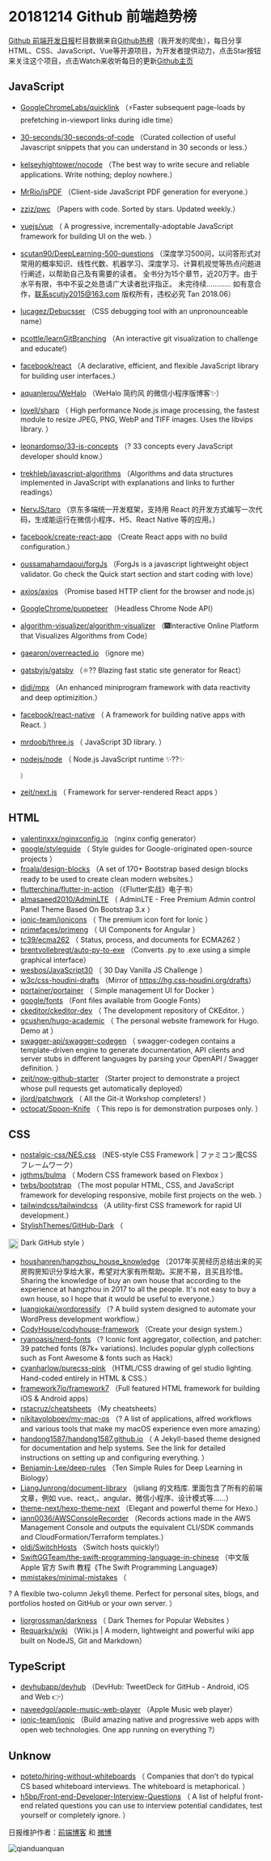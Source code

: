 # 20181214 Github 前端趋势榜

[Github 前端开发日报](http://caibaojian.com/c/news)栏目数据来自[Github热榜](http://news.caibaojian.com/)（我开发的爬虫），每日分享HTML、CSS、JavaScript、Vue等开源项目，为开发者提供动力，点击Star按钮来关注这个项目，点击Watch来收听每日的更新[Github主页](https://github.com/kujian/githubTrending)
## JavaScript

* [GoogleChromeLabs/quicklink](https://github.com/GoogleChromeLabs/quicklink) （⚡️Faster subsequent page-loads by prefetching in-viewport links during idle time）
* [30-seconds/30-seconds-of-code](https://github.com/30-seconds/30-seconds-of-code) （Curated collection of useful Javascript snippets that you can understand in 30 seconds or less.）
* [kelseyhightower/nocode](https://github.com/kelseyhightower/nocode) （The best way to write secure and reliable applications. Write nothing; deploy nowhere.）
* [MrRio/jsPDF](https://github.com/MrRio/jsPDF) （Client-side JavaScript PDF generation for everyone.）
* [zziz/pwc](https://github.com/zziz/pwc) （Papers with code. Sorted by stars. Updated weekly.）
* [vuejs/vue](https://github.com/vuejs/vue) （
        A progressive, incrementally-adoptable JavaScript framework for building UI on the web.
      ）
* [scutan90/DeepLearning-500-questions](https://github.com/scutan90/DeepLearning-500-questions) （深度学习500问，以问答形式对常用的概率知识、线性代数、机器学习、深度学习、计算机视觉等热点问题进行阐述，以帮助自己及有需要的读者。 全书分为15个章节，近20万字。由于水平有限，书中不妥之处恳请广大读者批评指正。 未完待续............ 如有意合作，联系scutjy2015@163.com 版权所有，违权必究 Tan 2018.06）
* [lucagez/Debucsser](https://github.com/lucagez/Debucsser) （CSS debugging tool with an unpronounceable name）
* [pcottle/learnGitBranching](https://github.com/pcottle/learnGitBranching) （An interactive git visualization to challenge and educate!）
* [facebook/react](https://github.com/facebook/react) （A declarative, efficient, and flexible JavaScript library for building user interfaces.）
* [aquanlerou/WeHalo](https://github.com/aquanlerou/WeHalo) （WeHalo 简约风 的微信小程序版博客✨）
* [lovell/sharp](https://github.com/lovell/sharp) （
        High performance Node.js image processing, the fastest module to resize JPEG, PNG, WebP and TIFF images. Uses the libvips library.
      ）
* [leonardomso/33-js-concepts](https://github.com/leonardomso/33-js-concepts) （? 33 concepts every JavaScript developer should know.）
* [trekhleb/javascript-algorithms](https://github.com/trekhleb/javascript-algorithms) （Algorithms and data structures implemented in JavaScript with explanations and links to further readings）
* [NervJS/taro](https://github.com/NervJS/taro) （京东多端统一开发框架，支持用 React 的开发方式编写一次代码，生成能运行在微信小程序、H5、React Native 等的应用。）
* [facebook/create-react-app](https://github.com/facebook/create-react-app) （Create React apps with no build configuration.）
* [oussamahamdaoui/forgJs](https://github.com/oussamahamdaoui/forgJs) （ForgJs is a javascript lightweight object validator. Go check the Quick start section and start coding with love）
* [axios/axios](https://github.com/axios/axios) （Promise based HTTP client for the browser and node.js）
* [GoogleChrome/puppeteer](https://github.com/GoogleChrome/puppeteer) （Headless Chrome Node API）
* [algorithm-visualizer/algorithm-visualizer](https://github.com/algorithm-visualizer/algorithm-visualizer) （&#x1f386;Interactive Online Platform that Visualizes Algorithms from Code）
* [gaearon/overreacted.io](https://github.com/gaearon/overreacted.io) （ignore me）
* [gatsbyjs/gatsby](https://github.com/gatsbyjs/gatsby) （⚛️?? Blazing fast static site generator for React）
* [didi/mpx](https://github.com/didi/mpx) （An enhanced miniprogram framework with data reactivity and deep optimizition.）
* [facebook/react-native](https://github.com/facebook/react) （
        A framework for building native apps with React.
      ）
* [mrdoob/three.js](https://github.com/mrdoob/three.js) （
        JavaScript 3D library.
      ）
* [nodejs/node](https://github.com/nodejs/node) （
        Node.js JavaScript runtime ✨??✨

      ）
* [zeit/next.js](https://github.com/zeit/next.js) （
        Framework for server-rendered React apps
      ）

## HTML

* [valentinxxx/nginxconfig.io](https://github.com/valentinxxx/nginxconfig.io) （nginx config generator）
* [google/styleguide](https://github.com/google/styleguide) （
        Style guides for Google-originated open-source projects
      ）
* [froala/design-blocks](https://github.com/froala/design-blocks) （A set of 170+ Bootstrap based design blocks ready to be used to create clean modern websites.）
* [flutterchina/flutter-in-action](https://github.com/flutterchina/flutter-in-action) （《Flutter实战》电子书）
* [almasaeed2010/AdminLTE](https://github.com/almasaeed2010/AdminLTE) （
        AdminLTE - Free Premium Admin control Panel Theme Based On Bootstrap 3.x
      ）
* [ionic-team/ionicons](https://github.com/ionic-team/ionicons) （
        The premium icon font for Ionic
      ）
* [primefaces/primeng](https://github.com/primefaces/primeng) （
        UI Components for Angular
      ）
* [tc39/ecma262](https://github.com/tc39/ecma262) （
        Status, process, and documents for ECMA262
      ）
* [brentvollebregt/auto-py-to-exe](https://github.com/brentvollebregt/auto-py-to-exe) （Converts .py to .exe using a simple graphical interface）
* [wesbos/JavaScript30](https://github.com/wesbos/JavaScript30) （
        30 Day Vanilla JS Challenge
      ）
* [w3c/css-houdini-drafts](https://github.com/w3c/css-houdini-drafts) （Mirror of <a href="https://hg.css-houdini.org/drafts" rel="nofollow">https://hg.css-houdini.org/drafts</a>）
* [portainer/portainer](https://github.com/portainer/portainer) （
        Simple management UI for Docker
      ）
* [google/fonts](https://github.com/google/fonts) （Font files available from Google Fonts）
* [ckeditor/ckeditor-dev](https://github.com/ckeditor/ckeditor-dev) （
        The development repository of CKEditor.
      ）
* [gcushen/hugo-academic](https://github.com/gcushen/hugo-academic) （
        The personal website framework for Hugo. Demo at
      ）
* [swagger-api/swagger-codegen](https://github.com/swagger-api/swagger-codegen) （
        swagger-codegen contains a template-driven engine to generate documentation, API clients and server stubs in different languages by parsing your OpenAPI / Swagger definition.
      ）
* [zeit/now-github-starter](https://github.com/zeit/now-github-starter) （Starter project to demonstrate a project whose pull requests get automatically deployed）
* [jlord/patchwork](https://github.com/jlord/patchwork) （
        All the Git-it Workshop completers! 
      ）
* [octocat/Spoon-Knife](https://github.com/octocat/Spoon-Knife) （
        This repo is for demonstration purposes only.
      ）

## CSS

* [nostalgic-css/NES.css](https://github.com/nostalgic-css/NES.css) （NES-style CSS Framework | ファミコン風CSSフレームワーク）
* [jgthms/bulma](https://github.com/jgthms/bulma) （
        Modern CSS framework based on Flexbox
      ）
* [twbs/bootstrap](https://github.com/twbs/bootstrap) （The most popular HTML, CSS, and JavaScript framework for developing responsive, mobile first projects on the web.
      ）
* [tailwindcss/tailwindcss](https://github.com/tailwindcss/tailwindcss) （A utility-first CSS framework for rapid UI development.）
* [StylishThemes/GitHub-Dark](https://github.com/StylishThemes/GitHub-Dark) （
        
<img class="emoji" title=":octocat:" alt=":octocat:" src="https://assets-cdn.github.com/images/icons/emoji/octocat.png" height="20" width="20" align="absmiddle"> Dark GitHub style
      ）
* [houshanren/hangzhou_house_knowledge](https://github.com/houshanren/hangzhou_house_knowledge) （2017年买房经历总结出来的买房购房知识分享给大家，希望对大家有所帮助。买房不易，且买且珍惜。Sharing the knowledge of buy an own house that according to the experience at hangzhou in 2017 to all the people. It's not easy to buy a own house, so I hope that it would be useful to everyone.）
* [luangjokaj/wordpressify](https://github.com/luangjokaj/wordpressify) （? A build system designed to automate your WordPress development workflow.）
* [CodyHouse/codyhouse-framework](https://github.com/CodyHouse/codyhouse-framework) （Create your design system.）
* [ryanoasis/nerd-fonts](https://github.com/ryanoasis/nerd-fonts) （? Iconic font aggregator, collection, and patcher: 39 patched fonts (87k+ variations). Includes popular glyph collections such as Font Awesome &amp; fonts such as Hack）
* [cyanharlow/purecss-pink](https://github.com/cyanharlow/purecss-pink) （HTML/CSS drawing of gel studio lighting. Hand-coded entirely in HTML &amp; CSS.）
* [framework7io/framework7](https://github.com/framework7io/framework7) （Full featured HTML framework for building iOS &amp; Android apps）
* [rstacruz/cheatsheets](https://github.com/rstacruz/cheatsheets) （My cheatsheets）
* [nikitavoloboev/my-mac-os](https://github.com/nikitavoloboev/my-mac-os) （? A list of applications, alfred workflows and various tools that make my macOS experience even more amazing）
* [handong1587/handong1587.github.io](https://github.com/handong1587/handong1587.github.io) （
        A Jekyll-based theme designed for documentation and help systems. See the link for detailed instructions on setting up and configuring everything.
      ）
* [Benjamin-Lee/deep-rules](https://github.com/Benjamin-Lee/deep-rules) （Ten Simple Rules for Deep Learning in Biology）
* [LiangJunrong/document-library](https://github.com/LiangJunrong/document-library) （jsliang 的文档库. 里面包含了所有的前端文章，例如 vue、react,、angular、微信小程序、设计模式等……）
* [theme-next/hexo-theme-next](https://github.com/theme-next/hexo-theme-next) （Elegant and powerful theme for Hexo.）
* [iann0036/AWSConsoleRecorder](https://github.com/iann0036/AWSConsoleRecorder) （Records actions made in the AWS Management Console and outputs the equivalent CLI/SDK commands and CloudFormation/Terraform templates.）
* [oldj/SwitchHosts](https://github.com/oldj/SwitchHosts) （Switch hosts quickly!）
* [SwiftGGTeam/the-swift-programming-language-in-chinese](https://github.com/SwiftGGTeam/the-swift-programming-language-in-chinese) （中文版 Apple 官方 Swift 教程《The Swift Programming Language》）
* [mmistakes/minimal-mistakes](https://github.com/mmistakes/minimal-mistakes) （
        
? A flexible two-column Jekyll theme. Perfect for personal sites, blogs, and portfolios hosted on GitHub or your own server.
      ）
* [liorgrossman/darkness](https://github.com/liorgrossman/darkness) （
         Dark Themes for Popular Websites
      ）
* [Requarks/wiki](https://github.com/Requarks/wiki) （Wiki.js | A modern, lightweight and powerful wiki app built on NodeJS, Git and Markdown）

## TypeScript

* [devhubapp/devhub](https://github.com/devhubapp/devhub) （DevHub: TweetDeck for GitHub - Android, iOS and Web &#x1f449;）
* [naveedgol/apple-music-web-player](https://github.com/naveedgol/apple-music-web-player) （Apple Music web player）
* [ionic-team/ionic](https://github.com/ionic-team/ionic) （Build amazing native and progressive web apps with open web technologies. One app running on everything ?）

## Unknow

* [poteto/hiring-without-whiteboards](https://github.com/poteto/hiring-without-whiteboards) （
        Companies that don't do typical CS based whiteboard interviews. The whiteboard is metaphorical.
      ）
* [h5bp/Front-end-Developer-Interview-Questions](https://github.com/h5bp/Front-end-Developer-Interview-Questions) （
        A list of helpful front-end related questions you can use to interview potential candidates, test yourself or completely ignore.
      ）


日报维护作者：[前端博客](http://caibaojian.com/) 和 [微博](http://caibaojian.com/go/weibo)

![qianduanquan](https://user-images.githubusercontent.com/3055447/38468989-651132ac-3b80-11e8-8e6b-15122322a9d7.png)